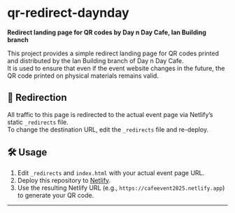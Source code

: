 # qr-redirect-daynday

**Redirect landing page for QR codes by Day n Day Cafe, Ian Building branch**

This project provides a simple redirect landing page for QR codes printed and distributed by the Ian Building branch of Day n Day Cafe.  
It is used to ensure that even if the event website changes in the future, the QR code printed on physical materials remains valid.

## 🔁 Redirection

All traffic to this page is redirected to the actual event page via Netlify’s static `_redirects` file.  
To change the destination URL, edit the `_redirects` file and re-deploy.

## 🛠 Usage

1. Edit `_redirects` and `index.html` with your actual event page URL.
2. Deploy this repository to [Netlify](https://netlify.com).
3. Use the resulting Netlify URL (e.g., `https://cafeevent2025.netlify.app`) to generate your QR code.

---
